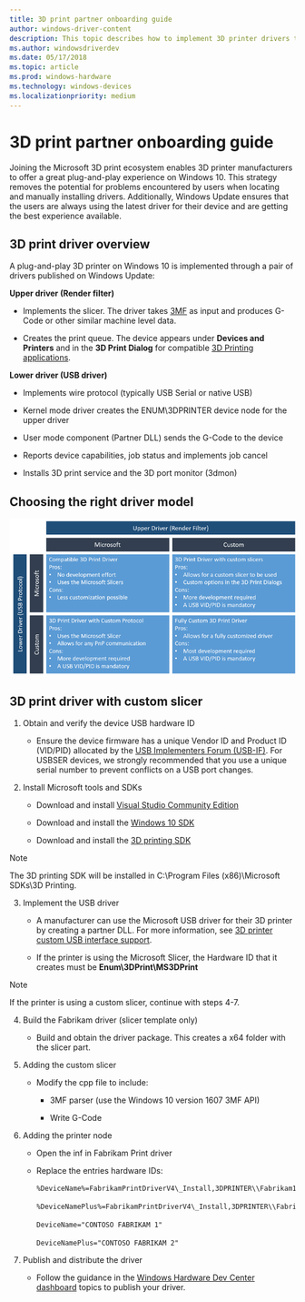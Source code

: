 ```yaml
---
title: 3D print partner onboarding guide
author: windows-driver-content
description: This topic describes how to implement 3D printer drivers that are then published on Windows Update.
ms.author: windowsdriverdev
ms.date: 05/17/2018
ms.topic: article
ms.prod: windows-hardware
ms.technology: windows-devices
ms.localizationpriority: medium
---
```


# 3D print partner onboarding guide

Joining the Microsoft 3D print ecosystem enables 3D printer manufacturers to offer a great plug-and-play experience on Windows 10. This strategy removes the potential for problems encountered by users when locating and manually installing drivers. Additionally, Windows Update ensures that the users are always using the latest driver for their device and are getting the best experience available.

## 3D print driver overview

A plug-and-play 3D printer on Windows 10 is implemented through a pair of drivers published on Windows Update:

**Upper driver (Render filter)**

-   Implements the slicer. The driver takes [3MF](http://www.3mf.io) as input and produces G-Code or other similar machine level data.

-   Creates the print queue. The device appears under **Devices and Printers** and in the **3D Print Dialog** for compatible [3D Printing applications](https://developer.microsoft.com/windows/hardware/3d-software-partners).

**Lower driver (USB driver)**

-   Implements wire protocol (typically USB Serial or native USB)

-   Kernel mode driver creates the ENUM\\3DPRINTER device node for the upper driver

-   User mode component (Partner DLL) sends the G-Code to the device

-   Reports device capabilities, job status and implements job cancel

-   Installs 3D print service and the 3D port monitor (3dmon)

## Choosing the right driver model


![onboarding driver models](images/onboarding-driver-models.png)

## 3D print driver with custom slicer

1. Obtain and verify the device USB hardware ID

    - Ensure the device firmware has a unique Vendor ID and Product ID (VID/PID) allocated by the [USB Implementers Forum (USB-IF)](http://www.usb.org). For USBSER devices, we strongly recommended that you use a unique serial number to prevent conflicts on a USB port changes.

2. Install Microsoft tools and SDKs

    - Download and install [Visual Studio Community Edition](https://go.microsoft.com/fwlink/p/?LinkId=534599)

    - Download and install the [Windows 10 SDK](https://go.microsoft.com/fwlink/p/?LinkID=822845)

    - Download and install the [3D printing SDK](http://go.microsoft.com/fwlink/p/?LinkId=394375)

> [!NOTE]
> The 3D printing SDK will be installed in C:\\Program Files (x86)\\Microsoft SDKs\\3D Printing.

3. Implement the USB driver

    - A manufacturer can use the Microsoft USB driver for their 3D printer by creating a partner DLL. For more information, see [3D printer custom USB interface support](3d-printer-custom-usb-interface.md).

    - If the printer is using the Microsoft Slicer, the Hardware ID that it creates must be **Enum\\3DPrint\\MS3DPrint**

> [!NOTE]
> If the printer is using a custom slicer, continue with steps 4-7.

4. Build the Fabrikam driver (slicer template only)

    - Build and obtain the driver package. This creates a x64 folder with the slicer part.

5. Adding the custom slicer

    - Modify the cpp file to include:

        -   3MF parser (use the Windows 10 version 1607 3MF API)

        -   Write G-Code

6. Adding the printer node

    - Open the inf in Fabrikam Print driver

    - Replace the entries hardware IDs:

        ```INF
        %DeviceName%=FabrikamPrintDriverV4\_Install,3DPRINTER\\Fabrikam1

        %DeviceNamePlus%=FabrikamPrintDriverV4\_Install,3DPRINTER\\Fabrikam2

        DeviceName="CONTOSO FABRIKAM 1"

        DeviceNamePlus="CONTOSO FABRIKAM 2"
        ```

7. Publish and distribute the driver

    - Follow the guidance in the [Windows Hardware Dev Center dashboard](https://docs.microsoft.com/windows-hardware/drivers/dashboard) topics to publish your driver.




